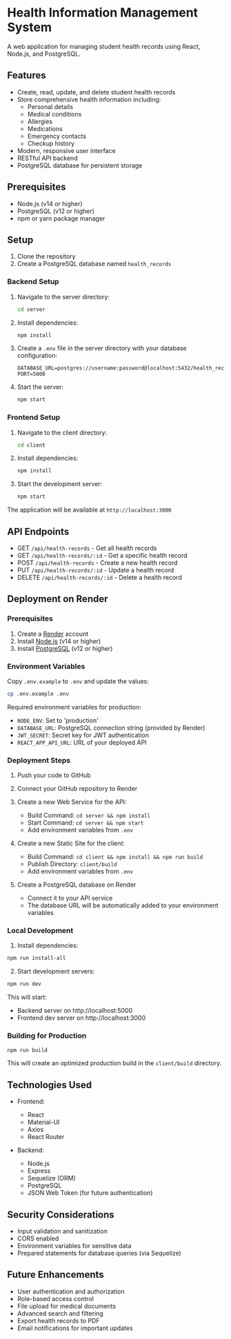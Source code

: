 # Health Information Management System

A web application for managing student health records using React, Node.js, and PostgreSQL.

## Features

- Create, read, update, and delete student health records
- Store comprehensive health information including:
  - Personal details
  - Medical conditions
  - Allergies
  - Medications
  - Emergency contacts
  - Checkup history
- Modern, responsive user interface
- RESTful API backend
- PostgreSQL database for persistent storage

## Prerequisites

- Node.js (v14 or higher)
- PostgreSQL (v12 or higher)
- npm or yarn package manager

## Setup

1. Clone the repository
2. Create a PostgreSQL database named `health_records`

### Backend Setup

1. Navigate to the server directory:
   ```bash
   cd server
   ```

2. Install dependencies:
   ```bash
   npm install
   ```

3. Create a `.env` file in the server directory with your database configuration:
   ```
   DATABASE_URL=postgres://username:password@localhost:5432/health_records
   PORT=5000
   ```

4. Start the server:
   ```bash
   npm start
   ```

### Frontend Setup

1. Navigate to the client directory:
   ```bash
   cd client
   ```

2. Install dependencies:
   ```bash
   npm install
   ```

3. Start the development server:
   ```bash
   npm start
   ```

The application will be available at `http://localhost:3000`

## API Endpoints

- GET `/api/health-records` - Get all health records
- GET `/api/health-records/:id` - Get a specific health record
- POST `/api/health-records` - Create a new health record
- PUT `/api/health-records/:id` - Update a health record
- DELETE `/api/health-records/:id` - Delete a health record

## Deployment on Render

### Prerequisites
1. Create a [Render](https://render.com) account
2. Install [Node.js](https://nodejs.org/) (v14 or higher)
3. Install [PostgreSQL](https://www.postgresql.org/) (v12 or higher)

### Environment Variables
Copy `.env.example` to `.env` and update the values:
```bash
cp .env.example .env
```

Required environment variables for production:
- `NODE_ENV`: Set to 'production'
- `DATABASE_URL`: PostgreSQL connection string (provided by Render)
- `JWT_SECRET`: Secret key for JWT authentication
- `REACT_APP_API_URL`: URL of your deployed API

### Deployment Steps

1. Push your code to GitHub
2. Connect your GitHub repository to Render
3. Create a new Web Service for the API:
   - Build Command: `cd server && npm install`
   - Start Command: `cd server && npm start`
   - Add environment variables from `.env`

4. Create a new Static Site for the client:
   - Build Command: `cd client && npm install && npm run build`
   - Publish Directory: `client/build`
   - Add environment variables from `.env`

5. Create a PostgreSQL database on Render
   - Connect it to your API service
   - The database URL will be automatically added to your environment variables

### Local Development

1. Install dependencies:
```bash
npm run install-all
```

2. Start development servers:
```bash
npm run dev
```

This will start:
- Backend server on http://localhost:5000
- Frontend dev server on http://localhost:3000

### Building for Production

```bash
npm run build
```

This will create an optimized production build in the `client/build` directory.

## Technologies Used

- Frontend:
  - React
  - Material-UI
  - Axios
  - React Router

- Backend:
  - Node.js
  - Express
  - Sequelize (ORM)
  - PostgreSQL
  - JSON Web Token (for future authentication)

## Security Considerations

- Input validation and sanitization
- CORS enabled
- Environment variables for sensitive data
- Prepared statements for database queries (via Sequelize)

## Future Enhancements

- User authentication and authorization
- Role-based access control
- File upload for medical documents
- Advanced search and filtering
- Export health records to PDF
- Email notifications for important updates
